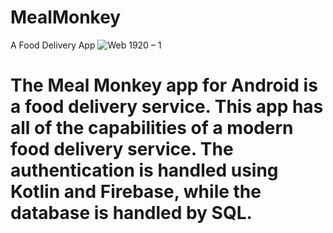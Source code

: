 # MealMonkey
A Food Delivery App
![Web 1920 – 1](https://user-images.githubusercontent.com/65599992/148730113-4937b6cb-91d7-4992-9d12-41a3c186a7c6.png)
# The Meal Monkey app for Android is a food delivery service. This app has all of the capabilities of a modern food delivery service. The authentication is handled using Kotlin and Firebase, while the database is handled by SQL.
